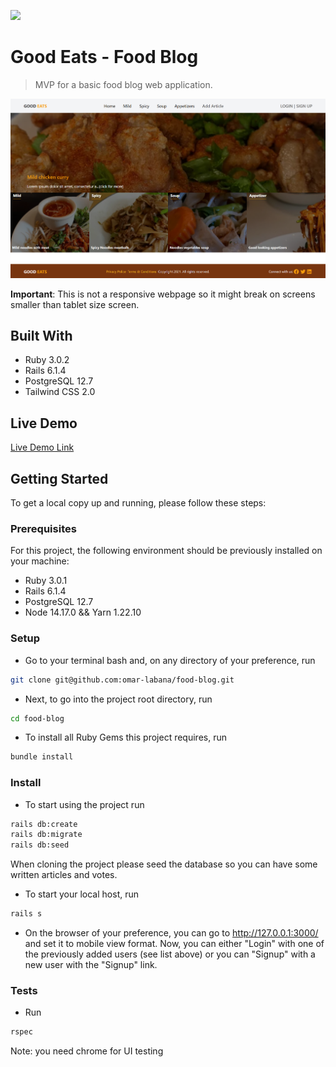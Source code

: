 ![](https://img.shields.io/badge/Microverse-blueviolet)

# Good Eats - Food Blog

> MVP for a basic food blog web application.

![screenshot](./docs/homescreen.png)


**Important**: This is not a responsive webpage so it might break on screens smaller than tablet size screen.

## Built With

- Ruby 3.0.2
- Rails 6.1.4
- PostgreSQL 12.7
- Tailwind CSS 2.0

## Live Demo

[Live Demo Link](dum)

## Getting Started

To get a local copy up and running, please follow these steps:

### Prerequisites

For this project, the following environment should be previously installed on your machine:

- Ruby 3.0.1
- Rails 6.1.4
- PostgreSQL 12.7
- Node 14.17.0 && Yarn 1.22.10

### Setup

- Go to your terminal bash and, on any directory of your preference, run

```sh
git clone git@github.com:omar-labana/food-blog.git
```

- Next, to go into the project root directory, run

```sh
cd food-blog
```

- To install all Ruby Gems this project requires, run

```sh
bundle install
```
### Install

- To start using the project run

```sh
rails db:create
rails db:migrate
rails db:seed
```

When cloning the project please seed the database so you can have some written articles and votes.

- To start your local host, run

```sh
rails s
```

- On the browser of your preference, you can go to http://127.0.0.1:3000/ and set it to mobile view format. Now, you can either "Login" with one of the previously added users (see list above) or you can "Signup" with a new user with the "Signup" link.

### Tests


- Run

```sh
rspec
```

Note: you need chrome for UI testing

